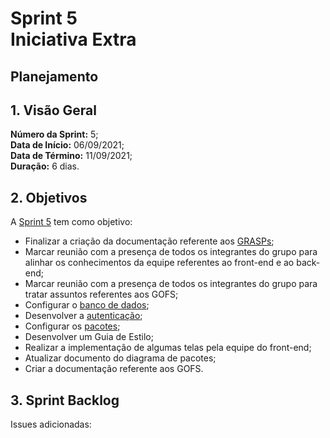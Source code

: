 # Sprint 5 <br> <span class="rotulo-extra">Iniciativa Extra</span>

## Planejamento 

## 1. Visão Geral
**Número da Sprint:** 5;<br>
**Data de Início:** 06/09/2021;<br>
**Data de Término:** 11/09/2021;<br>
**Duração:** 6 dias.<br>


## 2. Objetivos
A [Sprint 5](https://github.com/UnBArqDsw2021-1/2021.1_G6_Curumim/milestone/7) tem como objetivo:

- Finalizar a criação da documentação referente aos [GRASPs](https://github.com/UnBArqDsw2021-1/2021.1_G6_Curumim/issues/131);<br>
- Marcar reunião com a presença de todos os integrantes do grupo para alinhar os conhecimentos da equipe referentes ao front-end e ao back-end;<br>
- Marcar reunião com a presença de todos os integrantes do grupo para tratar assuntos referentes aos GOFS;<br>
- Configurar o [banco de dados](https://github.com/UnBArqDsw2021-1/2021.1_G6_Curumim_Back-end/issues/4);<br>
- Desenvolver a [autenticação](https://github.com/UnBArqDsw2021-1/2021.1_G6_Curumim_Back-end/issues/5);<br>
- Configurar os [pacotes](https://github.com/UnBArqDsw2021-1/2021.1_G6_Curumim_Back-end/issues/3);<br>
- Desenvolver um Guia de Estilo;<br>
- Realizar a implementação de algumas telas pela equipe do front-end;<br>
- Atualizar documento do diagrama de pacotes;<br>
- Criar a documentação referente aos GOFS.<br>


## 3. Sprint Backlog
Issues adicionadas: 